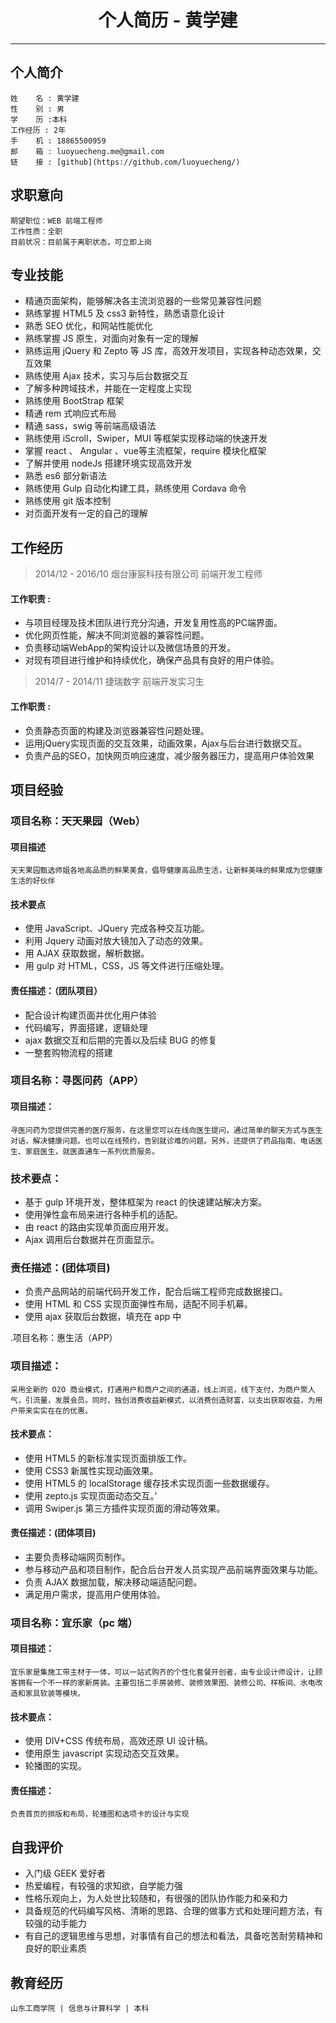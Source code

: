 # <center>个人简历 - 黄学建</center>

-----------

## 个人简介

	姓    名 : 黄学建
	性    别 : 男
	学    历 :本科
	工作经历 : 2年
	手    机 : 18865500959
	邮    箱 : luoyuecheng.me@gmail.com
	链    接 : [github](https://github.com/luoyuecheng/)

## 求职意向

	期望职位：WEB 前端工程师
	工作性质：全职
	目前状况：目前属于离职状态，可立即上岗

## 专业技能

* 精通页面架构，能够解决各主流浏览器的一些常见兼容性问题
* 熟练掌握 HTML5 及 css3 新特性，熟悉语意化设计
* 熟悉 SEO 优化，和网站性能优化
* 熟练掌握 JS 原生，对面向对象有一定的理解
* 熟练运用 jQuery 和 Zepto 等 JS 库，高效开发项目，实现各种动态效果，交互效果
* 熟练使用 Ajax 技术，实习与后台数据交互
* 了解多种跨域技术，并能在一定程度上实现
* 熟练使用 BootStrap 框架
* 精通 rem 式响应式布局
* 精通 sass，swig 等前端高级语法
* 熟练使用 iScroll，Swiper，MUI 等框架实现移动端的快速开发
* 掌握 react 、 Angular 、vue等主流框架，require 模块化框架
* 了解并使用 nodeJs 搭建环境实现高效开发
* 熟悉 es6 部分新语法
* 熟练使用 Gulp 自动化构建工具，熟练使用 Cordava 命令
* 熟练使用 git 版本控制
* 对页面开发有一定的自己的理解

## 工作经历

> 2014/12 - 2016/10  烟台康宸科技有限公司        前端开发工程师

#### 工作职责 :

* 与项目经理及技术团队进行充分沟通，开发复用性高的PC端界面。
* 优化网页性能，解决不同浏览器的兼容性问题。
* 负责移动端WebApp的架构设计以及微信场景的开发。
* 对现有项目进行维护和持续优化，确保产品具有良好的用户体验。

> 2014/7 - 2014/11   捷瑞数字       前端开发实习生

#### 工作职责 :

* 负责静态页面的构建及浏览器兼容性问题处理。
*  运用jQuery实现页面的交互效果，动画效果，Ajax与后台进行数据交互。
* 负责产品的SEO，加快网页响应速度，减少服务器压力，提高用户体验效果

## 项目经验

### 项目名称：天天果园（Web）

#### 项目描述

	天天果园甄选师姐各地高品质的鲜果美食，倡导健康高品质生活，让新鲜美味的鲜果成为您健康生活的好伙伴

#### 技术要点

* 使用 JavaScript、JQuery 完成各种交互功能。
* 利用 Jquery 动画对放大镜加入了动态的效果。
* 用 AJAX 获取数据，解析数据。
* 用 gulp 对 HTML，CSS，JS 等文件进行压缩处理。

#### 责任描述：（团队项目）

* 配合设计构建页面并优化用户体验
* 代码编写，界面搭建，逻辑处理
* ajax 数据交互和后期的完善以及后续 BUG 的修复
* 一整套购物流程的搭建

### 项目名称：寻医问药（APP）

#### 项目描述：

	寻医问药为您提供完善的医疗服务，在这里您可以在线向医生提问，通过简单的聊天方式与医生对话，解决健康问题。也可以在线预约，告别就诊难的问题。另外，还提供了药品指南、电话医生、家庭医生，就医直通车一系列优质服务。

### 技术要点：

* 基于 gulp 环境开发，整体框架为 react 的快速建站解决方案。
* 使用弹性盒布局来进行各种手机的适配。
* 由 react 的路由实现单页面应用开发。
* Ajax 调用后台数据并在页面显示。

### 责任描述：(团体项目)

* 负责产品网站的前端代码开发工作，配合后端工程师完成数据接口。
* 使用 HTML 和 CSS 实现页面弹性布局，适配不同手机幕。
* 使用 ajax 获取后台数据，填充在 app 中

.项目名称：惠生活（APP）


### 项目描述：

	采用全新的 O2O 商业模式，打通用户和商户之间的通道，线上浏览，线下支付，为商户聚人气，引流量，发展会员。同时，独创消费收益新模式，以消费创造财富，以支出获取收益，为用户带来实实在在的优惠。

#### 技术要点：
* 使用 HTML5 的新标准实现页面排版工作。
* 使用 CSS3 新属性实现动画效果。
* 使用 HTML5 的 localStorage 缓存技术实现页面一些数据缓存。
* 使用 zepto.js 实现页面动态交互。’
* 调用 Swiper.js 第三方插件实现页面的滑动等效果。

#### 责任描述：(团体项目)

* 主要负责移动端网页制作。
* 参与移动产品和项目制作，配合后台开发人员实现产品前端界面效果与功能。
* 负责 AJAX 数据加载，解决移动端适配问题。
* 满足用户需求，提高用户使用体验。

### 项目名称：宜乐家（pc 端）

#### 项目描述：

	宜乐家是集施工带主材于一体，可以一站式购齐的个性化套餐开创者，由专业设计师设计，让顾客拥有一个不一样的家新房装。主要包括二手房装修、装修效果图、装修公司、样板间、水电改造和家具软装等模块。

#### 技术要点：
* 使用 DIV+CSS 传统布局，高效还原 UI 设计稿。
* 使用原生 javascript 实现动态交互效果。
* 轮播图的实现。

#### 责任描述：

	负责首页的排版和布局，轮播图和选项卡的设计与实现

## 自我评价

* 入门级 GEEK 爱好者
* 热爱编程，有较强的求知欲，自学能力强
* 性格乐观向上，为人处世比较随和，有很强的团队协作能力和亲和力
* 具备规范的代码编写风格、清晰的思路、合理的做事方式和处理问题方法，有较强的动手能力
* 有自己的逻辑思维与思想，对事情有自己的想法和看法，具备吃苦耐劳精神和良好的职业素质

## 教育经历

	山东工商学院 | 信息与计算科学 | 本科